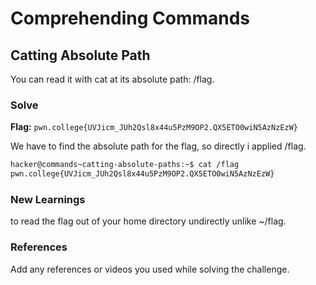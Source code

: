 # Comprehending Commands

## Catting Absolute Path 
You can read it with cat at its absolute path: /flag. 

### Solve
**Flag:** `pwn.college{UVJicm_JUh2Qsl8x44u5PzM9OP2.QX5ETO0wiN5AzNzEzW}`

We have to find the absolute path for the flag, so directly i applied /flag. 

```bash
hacker@commands~catting-absolute-paths:~$ cat /flag
pwn.college{UVJicm_JUh2Qsl8x44u5PzM9OP2.QX5ETO0wiN5AzNzEzW}
```

### New Learnings
to read the flag out of your home directory undirectly unlike ~/flag.

### References 
Add any references or videos you used while solving the challenge.
